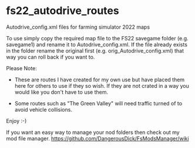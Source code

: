 # fs22_autodrive_routes
Autodrive_config.xml files for farming simulator 2022 maps

To use simply copy the required map file to the FS22 savegame folder (e.g. savegame1) and rename it to Autodrive_config.xml. If the file already exists in the folder rename the original first (e.g. orig_Autodrive_config.xml) that way you can roll back if you want to.

Please Note:

* These are routes I have created for my own use but have placed them here for others to use if they so wish. If they are not crated in a way you would like you don't have to use them.

* Some routes such as "The Green Valley" will need traffic turned of to avoid vehicle collisions.

Enjoy :-)

If you want an easy way to manage your nod folders then check out my mod file manager.
https://github.com/DangerousDick/FsModsManager/wiki

